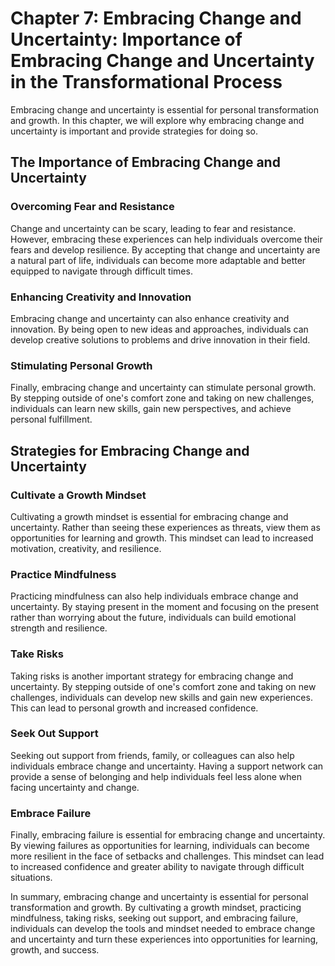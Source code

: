 Chapter 7: Embracing Change and Uncertainty: Importance of Embracing Change and Uncertainty in the Transformational Process
===========================================================================================================================

Embracing change and uncertainty is essential for personal transformation and growth. In this chapter, we will explore why embracing change and uncertainty is important and provide strategies for doing so.

The Importance of Embracing Change and Uncertainty
--------------------------------------------------

### Overcoming Fear and Resistance

Change and uncertainty can be scary, leading to fear and resistance. However, embracing these experiences can help individuals overcome their fears and develop resilience. By accepting that change and uncertainty are a natural part of life, individuals can become more adaptable and better equipped to navigate through difficult times.

### Enhancing Creativity and Innovation

Embracing change and uncertainty can also enhance creativity and innovation. By being open to new ideas and approaches, individuals can develop creative solutions to problems and drive innovation in their field.

### Stimulating Personal Growth

Finally, embracing change and uncertainty can stimulate personal growth. By stepping outside of one's comfort zone and taking on new challenges, individuals can learn new skills, gain new perspectives, and achieve personal fulfillment.

Strategies for Embracing Change and Uncertainty
-----------------------------------------------

### Cultivate a Growth Mindset

Cultivating a growth mindset is essential for embracing change and uncertainty. Rather than seeing these experiences as threats, view them as opportunities for learning and growth. This mindset can lead to increased motivation, creativity, and resilience.

### Practice Mindfulness

Practicing mindfulness can also help individuals embrace change and uncertainty. By staying present in the moment and focusing on the present rather than worrying about the future, individuals can build emotional strength and resilience.

### Take Risks

Taking risks is another important strategy for embracing change and uncertainty. By stepping outside of one's comfort zone and taking on new challenges, individuals can develop new skills and gain new experiences. This can lead to personal growth and increased confidence.

### Seek Out Support

Seeking out support from friends, family, or colleagues can also help individuals embrace change and uncertainty. Having a support network can provide a sense of belonging and help individuals feel less alone when facing uncertainty and change.

### Embrace Failure

Finally, embracing failure is essential for embracing change and uncertainty. By viewing failures as opportunities for learning, individuals can become more resilient in the face of setbacks and challenges. This mindset can lead to increased confidence and greater ability to navigate through difficult situations.

In summary, embracing change and uncertainty is essential for personal transformation and growth. By cultivating a growth mindset, practicing mindfulness, taking risks, seeking out support, and embracing failure, individuals can develop the tools and mindset needed to embrace change and uncertainty and turn these experiences into opportunities for learning, growth, and success.
